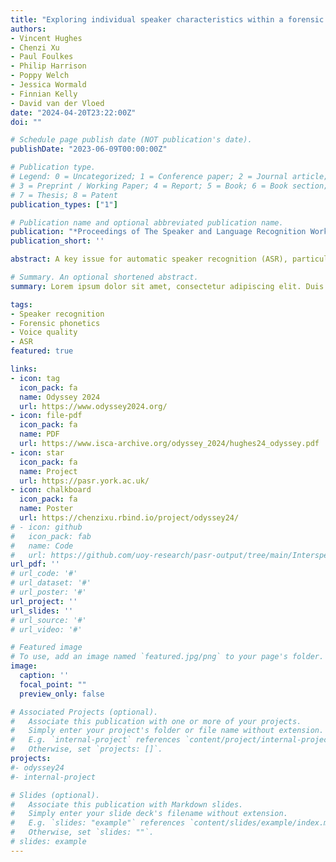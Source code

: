 ```yaml
---
title: "Exploring individual speaker characteristics within a forensic automatic speaker recognition system"
authors:
- Vincent Hughes
- Chenzi Xu
- Paul Foulkes
- Philip Harrison
- Poppy Welch
- Jessica Wormald
- Finnian Kelly
- David van der Vloed
date: "2024-04-20T23:22:00Z"
doi: ""

# Schedule page publish date (NOT publication's date).
publishDate: "2023-06-09T00:00:00Z"

# Publication type.
# Legend: 0 = Uncategorized; 1 = Conference paper; 2 = Journal article;
# 3 = Preprint / Working Paper; 4 = Report; 5 = Book; 6 = Book section;
# 7 = Thesis; 8 = Patent
publication_types: ["1"]

# Publication name and optional abbreviated publication name.
publication: "*Proceedings of The Speaker and Language Recognition Workshop (Odyssey 2024)*. 18-21 June 2024. Quebec City, Canada. pp. 1-8"
publication_short: ''

abstract: A key issue for automatic speaker recognition (ASR), particularly for forensics, is our lack of understanding about why certain voices prove more or less of a challenge for systems. In this paper, we focus on variability in individual speaker performance within an x-vector ASR system and examine this variability as a function of the phonetic content within speech samples. The inclusion of vowels generally improved performance, but not for all speakers. Indeed, some speakers produced broadly the same Cllr irrespective of the phonetic content in the speech samples. Poor ASR performance was not well correlated with long-term laryngeal features (f0 and laryngeal voice quality) and these features may provide additional speaker discriminatory information for some speakers. We discuss the implications of these findings in terms of developing a speaker quality metric for flagging potentially problematic speakers prior to ASR comparison.

# Summary. An optional shortened abstract.
summary: Lorem ipsum dolor sit amet, consectetur adipiscing elit. Duis posuere tellus ac convallis placerat. Proin tincidunt magna sed ex sollicitudin condimentum.

tags:
- Speaker recognition
- Forensic phonetics
- Voice quality
- ASR
featured: true

links:
- icon: tag
  icon_pack: fa
  name: Odyssey 2024
  url: https://www.odyssey2024.org/
- icon: file-pdf
  icon_pack: fa
  name: PDF
  url: https://www.isca-archive.org/odyssey_2024/hughes24_odyssey.pdf
- icon: star
  icon_pack: fa
  name: Project
  url: https://pasr.york.ac.uk/
- icon: chalkboard
  icon_pack: fa
  name: Poster
  url: https://chenzixu.rbind.io/project/odyssey24/
# - icon: github
#   icon_pack: fab
#   name: Code
#   url: https://github.com/uoy-research/pasr-output/tree/main/Interspeech_23_Calibration
url_pdf: ''
# url_code: '#'
# url_dataset: '#'
# url_poster: '#'
url_project: ''
url_slides: ''
# url_source: '#'
# url_video: '#'

# Featured image
# To use, add an image named `featured.jpg/png` to your page's folder. 
image:
  caption: ''
  focal_point: ""
  preview_only: false

# Associated Projects (optional).
#   Associate this publication with one or more of your projects.
#   Simply enter your project's folder or file name without extension.
#   E.g. `internal-project` references `content/project/internal-project/index.md`.
#   Otherwise, set `projects: []`.
projects:
#- odyssey24
#- internal-project

# Slides (optional).
#   Associate this publication with Markdown slides.
#   Simply enter your slide deck's filename without extension.
#   E.g. `slides: "example"` references `content/slides/example/index.md`.
#   Otherwise, set `slides: ""`.
# slides: example
---
```


